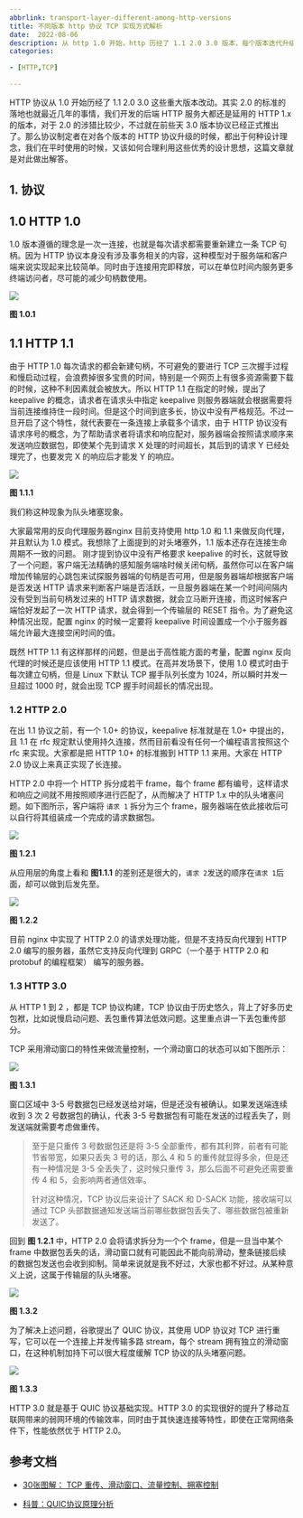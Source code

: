 ```yaml
---
abbrlink: transport-layer-different-among-http-versions
title: 不同版本 http 协议 TCP 实现方式解析 
date:  2022-08-06
description: 从 http 1.0 开始，http 历经了 1.1 2.0 3.0 版本，每个版本迭代升级的时候，都会对传输层的使用模式加以改进，本文就是从这个方面讲一下各个版本在传输层的异同。
categories:

- [HTTP,TCP]

---
```


HTTP 协议从 1.0 开始历经了 1.1 2.0 3.0 这些重大版本改动。其实 2.0 的标准的落地也就最近几年的事情，我们开发的后端 HTTP 服务大都还是延用的 HTTP 1.x 的版本，对于 2.0 的涉猎比较少，不过就在前些天 3.0 版本协议已经正式推出了。那么协议制定者在对各个版本的 HTTP 协议升级的时候，都出于何种设计理念，我们在平时使用的时候，又该如何合理利用这些优秀的设计思想，这篇文章就是对此做出解答。

## 1. 协议

## 1.0 HTTP 1.0

1.0 版本遵循的理念是一次一连接，也就是每次请求都需要重新建立一条 TCP 句柄。因为 HTTP 协议本身没有涉及事务相关的内容，这种模型对于服务端和客户端来说实现起来比较简单。同时由于连接用完即释放，可以在单位时间内服务更多终端访问者，尽可能的减少句柄数使用。

![](images/http_1_0.drawio.png)

**图 1.0.1**

## 1.1 HTTP 1.1

由于 HTTP 1.0 每次请求的都会新建句柄，不可避免的要进行 TCP 三次握手过程和慢启动过程，会浪费掉很多宝贵的时间，特别是一个网页上有很多资源需要下载的时候，这种不利因素就会被放大。所以 HTTP 1.1 在指定的时候，提出了 keepalive 的概念，请求者在请求头中指定 keepalive 则服务器端就会根据需要将当前连接维持住一段时间。但是这个时间到底多长，协议中没有严格规范。不过一旦开启了这个特性，就代表要在一条连接上承载多个请求，由于 HTTP 协议没有请求序号的概念，为了帮助请求者将请求和响应配对，服务器端会按照请求顺序来发送响应数据包，即使某个先到请求 X 处理的时间超长，其后到的请求 Y 已经处理完了，也要发完 X 的响应后才能发 Y 的响应。

![](images/http_1_1.drawio.png)

**图 1.1.1**

我们称这种现象为队头堵塞现象。

大家最常用的反向代理服务器nginx 目前支持使用 http 1.0 和 1.1 来做反向代理，并且默认为 1.0 模式。我想除了上面提到的对头堵塞外，1.1 版本还存在连接生命周期不一致的问题。 刚才提到协议中没有严格要求 keepalive 的时长，这就导致了一个问题，客户端无法精确的感知服务端啥时候关闭句柄，虽然你可以在客户端增加传输层的心跳包来试探服务器端的句柄是否可用，但是服务器端却根据客户端是否发送 HTTP 请求来判断客户端是否活跃，一旦服务器端在某一个时间间隔内没有受到当前句柄发过来的 HTTP 请求数据，就会立马断开连接，而这时候客户端恰好发起了一次 HTTP 请求，就会得到一个传输层的 RESET 指令。为了避免这种情况出现，配置 nginx 的时候一定要将 keepalive 时间设置成一个小于服务器端允许最大连接空闲时间的值。

既然 HTTP 1.1 有这样那样的问题，但是出于高性能方面的考量，配置 nginx 反向代理的时候还是应该使用 HTTP 1.1 模式。在高并发场景下，使用 1.0 模式时由于每次建立句柄，但是 Linux 下默认 TCP 握手队列长度为 1024，所以瞬时并发一旦超过 1000 时，就会出现 TCP 握手时间超长的情况出现。

### 1.2 HTTP 2.0

在出 1.1 协议之前，有一个 1.0+ 的协议，keepalive 标准就是在 1.0+ 中提出的，且 1.1 在 rfc 规定默认使用持久连接，然而目前看没有任何一个编程语言按照这个 rfc 来实现。大家都是把 HTTP 1.0+ 的标准搬到 HTTP 1.1 来用。大家在 HTTP 2.0 协议上来真正实现了长连接。

HTTP 2.0 中将一个 HTTP 拆分成若干 frame，每个 frame 都有编号，这样请求和响应之间就不用按照顺序进行匹配了，从而解决了 HTTP 1.x 中的队头堵塞问题。如下图所示，客户端将 `请求 1` 拆分为三个 frame，服务器端在依此接收后可以自行将其组装成一个完成的请求数据包。

![](images/http2_frame.drawio.png)

**图 1.2.1**

从应用层的角度上看和 **图1.1.1** 的差别还是很大的，`请求 2`发送的顺序在`请求 1`后面，却可以做到后发先至。

![](images/http_2_0.drawio.png)

**图 1.2.2**

目前 nginx 中实现了 HTTP 2.0 的请求处理功能，但是不支持反向代理到 HTTP 2.0 编写的服务器，虽然它支持反向代理到 GRPC（一个基于 HTTP 2.0 和 protobuf 的编程框架） 编写的服务器。

### 1.3 HTTP 3.0

从 HTTP 1 到 2 ，都是 TCP 协议构建，TCP 协议由于历史悠久，背上了好多历史包袱，比如说慢启动问题、丢包重传算法低效问题。这里重点讲一下丢包重传部分。

TCP 采用滑动窗口的特性来做流量控制，一个滑动窗口的状态可以如下图所示：

![](images/tcp_window_status.drawio.png)

**图 1.3.1**

窗口区域中 3-5 号数据包已经发送给对端，但是还没有被确认。如果发送端连续收到 3 次 2 号数据包的确认，代表 3-5 号数据包有可能在发送的过程丢失了，则发送端就需要考虑做重传。

> 至于是只重传 3 号数据包还是将 3-5 全部重传，都有其利弊，前者有可能节省带宽，如果只丢失 3 号的话，那么 4 和 5 的重传就显得多余，但是还有一种情况是 3-5 全丢失了，这时候只重传 3，那么后面不可避免还需要重传 4 和 5，会影响两者通信效率。
> 
> 针对这种情况，TCP 协议后来设计了 SACK 和 D-SACK 功能，接收端可以通过 TCP 头部数据通知发送端当前哪些数据包丢失了、哪些数据包被重新发送了。

回到 **图 1.2.1** 中，HTTP 2.0 会将请求拆分为一个个 frame，但是一旦当中某个 frame 中数据包丢失的话，滑动窗口就有可能因此不能向前滑动，整条链接后续的数据包发送也会收到抑制。简单来说就是我不好过，大家也都不好过。从某种意义上说，这属于传输层的队头堵塞。

![](images/http2_tcp_blocking.drawio.png)

**图 1.3.2**

为了解决上述问题，谷歌提出了 QUIC 协议，其使用 UDP 协议对 TCP 进行重写，它可以在一个连接上并发传输多路 stream，每个 stream 拥有独立的滑动窗口，在这种机制加持下可以很大程度缓解 TCP 协议的队头堵塞问题。

![](images/http3_stream.drawio.png)

**图 1.3.3**

HTTP 3.0 就是基于 QUIC 协议基础实现。HTTP 3.0 的实现很好的提升了移动互联网带来的弱网环境的传输效率，同时由于其快速连接等特性，即使在正常网络条件下，性能依然优于 HTTP 2.0。

## 参考文档

- [30张图解： TCP 重传、滑动窗口、流量控制、拥塞控制](https://www.cnblogs.com/xiaolincoding/p/12732052.html)

- [科普：QUIC协议原理分析](https://zhuanlan.zhihu.com/p/32553477)
